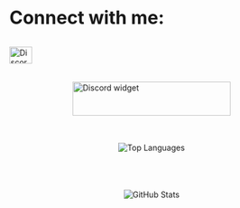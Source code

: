 <header>

</header>
<section>
  <h3 style="font-size: 2rem;">Connect with me:</h3>
  <div style="margin-top: 1rem; display: flex; justify-content: flex-start;">
    <a href="https://discord.com/users/1007661460572356628" target="blank" style="margin-right: 1rem;">
      <img src="https://raw.githubusercontent.com/rahuldkjain/github-profile-readme-generator/master/src/images/icons/Social/discord.svg" alt="Discord icon" height="30" width="40" />
    </a>
  </div>
  <div style="margin-top: 2rem; display: flex; justify-content: center;">
    <img src="https://discord.c99.nl/widget/theme-4/1007661460572356628.png" alt="Discord widget" width="280" height="60"> 
  </div>
</section>
<section>
  <div style="margin-top: 3rem; display: flex; flex-direction: column; align-items: center;">
    <img src="https://github-readme-stats.vercel.app/api/top-langs/?username=dynastyoak&layout=compact&theme=dark" alt="Top Languages"><br><br>
    <img src="https://github-readme-stats.vercel.app/api?username=dynastyoak&show_icons=true&theme=dark" alt="GitHub Stats" style="margin-top: 2rem;">
  </div>
</section>
